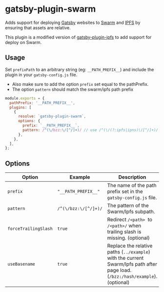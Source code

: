 # gatsby-plugin-swarm

Adds support for deploying [Gatsby](https://www.gatsbyjs.org/) websites to [Swarm](https://ethersphere.github.io/swarm-home/) and [IPFS](https://ipfs.io/) by ensuring that assets are relative.

This plugin is a modified version of [gatsby-plugin-ipfs](https://github.com/moxystudio/gatsby-plugin-ipfs/) to add support for deploy on Swarm.


## Usage

Set `prefixPath` to an arbitrary string (eg: `__PATH_PREFIX__`) and include the plugin in your `gatsby-config.js` file.
 - Also make sure to add the option `prefix` set equal to the pathPrefix.
 - The option `pattern` should match the swarm/ipfs path prefix

```js
module.exports = {
  pathPrefix: '__PATH_PREFIX__',
  plugins: [
    {
      resolve: `gatsby-plugin-swarm`,
      options: {
        prefix: `__PATH_PREFIX__`,
        pattern: /^(\/bzz:\/[^/]+)/ // use /^(\/(?:ipfs|ipns)\/[^/]+)/ for IPFS
      },
    },
  ],
};
```

## Options
| Option                | Example              | Description                                                                                                                    |
| --------------------- | -------------------- | ------------------------------------------------------------------------------------------------------------------------------ |
| `prefix`              | `"__PATH_PREFIX__"`  | The name of the path prefix set in the `gatsby-config.js` file.                                                                |
| `pattern`             | `/^(\/bzz:\/[^/]+)/` | The pattern of the Swarm/Ipfs subpath.                                                                                         |
| `forceTrailingSlash`  | `true`               | Redirect `/<path>`  to `/<path>/` when trailing slash is missing. (optional)                                                   |
| `useBasename`         | `true`               | Replace the relative paths (`../example`) with the current Swarm/Ipfs path after page load. (`/bzz:/hash/example`). (optional) |

